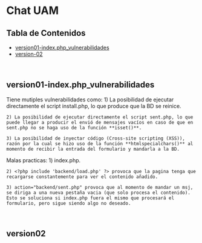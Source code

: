 # Chat UAM

## Tabla de Contenidos

- [version01-index.php_vulnerabilidades](#version01-index.php_vulnerabilidades)
- [version-02](#version02)

<br>

  ## version01-index.php_vulnerabilidades
Tiene mutiples vulnerabilidades como: 
	1) La posibilidad de ejecutar directamente el script install.php, lo que produce que la BD se reinice.
 
	2) La posibilidad de ejecutar directamente el script sent.php, lo que puede llegar a producir el envió de mensajes vacíos en caso de que en sent.php no se haga uso de la función **isset()**.
 
	3) La posibilidad de inyectar código (Cross-site scripting (XSS)), razón por la cual se hizo uso de la función **htmlspecialchars()** al momento de recibir la entrada del formulario y mandarla a la BD.

Malas practicas:
	1) index.php.
 
	2) <?php include 'backend/load.php' ?> provoca que la pagina tenga que recargarse constantemente para ver el contenido añadido.
 
	3) action="backend/sent.php" provoca que al momento de mandar un msj, se diriga a una nueva pestaña vacia (que solo procesa el contenido). Esto se soluciona si index.php fuera el mismo que procesará el formulario, pero sigue siendo algo no deseado.

<br>

  ## version02
